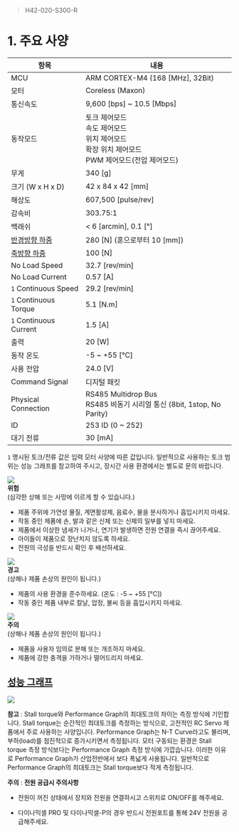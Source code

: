 > H42-020-S300-R

# 1. 주요 사양

|항목|내용|
|---|---|
|MCU|ARM CORTEX-M4 (168 [MHz], 32Bit)|
|모터|Coreless (Maxon)|
|통신속도|9,600 [bps] ~ 10.5 [Mbps]|
|동작모드|토크 제어모드  <br>속도 제어모드  <br>위치 제어모드  <br>확장 위치 제어모드  <br>PWM 제어모드(전압 제어모드)|
|무게|340 [g]|
|크기 (W x H x D)|42 x 84 x 42 [mm]|
|해상도|607,500 [pulse/rev]|
|감속비|303.75:1|
|백래쉬|< 6 [arcmin], 0.1 [°]|
|[반경방향 하중](https://emanual.robotis.com/assets/images/dxl/axial_radial_load_pro.png)|280 [N] (혼으로부터 10 [mm])|
|[축방향 하중](https://emanual.robotis.com/assets/images/dxl/axial_radial_load_pro.png)|100 [N]|
|No Load Speed|32.7 [rev/min]|
|No Load Current|0.57 [A]|
|`1` Continuous Speed|29.2 [rev/min]|
|`1` Continuous Torque|5.1 [N.m]|
|`1` Continuous Current|1.5 [A]|
|출력|20 [W]|
|동작 온도|-5 ~ +55 [°C]|
|사용 전압|24.0 [V]|
|Command Signal|디지털 패킷|
|Physical Connection|RS485 Multidrop Bus  <br>RS485 비동기 시리얼 통신 (8bit, 1stop, No Parity)|
|ID|253 ID (0 ~ 252)|
|대기 전류|30 [mA]|

`1` 명시된 토크/전류 값은 입력 모터 사양에 따른 값입니다. 일반적으로 사용하는 토크 범위는 성능 그래프를 참고하여 주시고, 장시간 사용 환경에서는 별도로 문의 바랍니다.

![](https://emanual.robotis.com/assets/images/icon_warning.png)  
**위험**  
(심각한 상해 또는 사망에 이르게 할 수 있습니다.)

- 제품 주위에 가연성 물질, 계면활성제, 음료수, 물을 분사하거나 흡입시키지 마세요.
- 작동 중인 제품에 손, 발과 같은 신체 또는 신체의 일부를 넣지 마세요.
- 제품에서 이상한 냄새가 나거나, 연기가 발생하면 전원 연결을 즉시 끊어주세요.
- 아이들이 제품으로 장난치지 않도록 하세요.
- 전원의 극성을 반드시 확인 후 배선하세요.

![](https://emanual.robotis.com/assets/images/icon_warning.png)  
**경고**  
(상해나 제품 손상의 원인이 됩니다.)

- 제품의 사용 환경을 준수하세요. (온도 : -5 ~ +55 [°C])
- 작동 중인 제품 내부로 칼날, 압정, 불씨 등을 흡입시키지 마세요.

![](https://emanual.robotis.com/assets/images/icon_warning.png)  
**주의**  
(상해나 제품 손상의 원인이 됩니다.)

- 제품을 사용자 임의로 분해 또는 개조하지 마세요.
- 제품에 강한 충격을 가하거나 떨어드리지 마세요.

## [성능 그래프](https://emanual.robotis.com/docs/kr/dxl/p/ph42-020-s300-r/#%EC%84%B1%EB%8A%A5-%EA%B7%B8%EB%9E%98%ED%94%84)[](https://emanual.robotis.com/docs/kr/dxl/p/ph42-020-s300-r/#%EC%84%B1%EB%8A%A5-%EA%B7%B8%EB%9E%98%ED%94%84)

![](https://emanual.robotis.com/assets/images/dxl/pro/h42-20-s300-r_performance_graph_2.jpg)

**참고** : Stall torque와 Performance Graph의 최대토크의 차이는 측정 방식에 기인합니다. Stall torque는 순간적인 최대토크를 측정하는 방식으로, 고전적인 RC Servo 제품에서 주로 사용하는 사양입니다. Performance Graph는 N-T Curve라고도 불리며, 부하(load)를 점진적으로 증가시키면서 측정됩니다. 모터 구동되는 환경은 Stall torque 측정 방식보다는 Performance Graph 측정 방식에 가깝습니다. 이러한 이유로 Performance Graph가 산업전반에서 보다 폭넓게 사용됩니다. 일반적으로 Performance Graph의 최대토크는 Stall torque보다 적게 측정됩니다.

**주의** : **전원 공급시 주의사항**

- 전원이 꺼진 상태에서 장치와 전원을 연결하시고 스위치로 ON/OFF를 해주세요.
    
- 다이나믹셀 PRO 및 다이나믹셀-P의 경우 반드시 전원포트를 통해 24V 전원을 공급해주세요.
    

